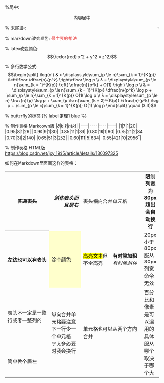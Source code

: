 %局中:
<center> 内容居中 </center>



% 末尾加$\square$:
<span style = "float: right"> $\square$ </span>



% markdown改变颜色:
<span style="color: rgb(230,51,51)"> 最主要的想法 </span>



% latex改变颜色:
$${\color{red} x^2 + y^2 = z^2}$$



% 多行数学公式:
$$\begin{split}
    \log(n!) & = \displaystyle\sum_{p \le n}\sum_{k = 1}^{K(p)} \left\lfloor \dfrac{n}{p^k} \right\rfloor \log p \\ 
    & = \displaystyle\sum_{p \le n}\sum_{k = 1}^{K(p)} \left( \dfrac{n}{p^k} + O(1) \right) \log p \\ 
    & = \displaystyle\sum_{p \le n}\sum_{k = 1}^{K(p)} \dfrac{n}{p^k} \log p + \sum_{p \le n}\sum_{k = 1}^{K(p)} O(1) \log p \\
    & = \displaystyle\sum_{p \le n} \frac{n}{p} \log p + \sum_{p \le n}\sum_{k = 2}^{K(p)} \dfrac{n}{p^k} \log p + \sum_{p \le n}\sum_{k = 1}^{K(p)} O(1) \log p
\end{split} \quad (3.3)$$



% butterfly的标签
{% label 定理1 blue %}



% 制作表格 Markdown版
|$\vartheta$|$k$|$\ell$|$h(k)$|
|----|----|----|----|
|$1$|$7$|$1$|$20$|
|$0.95$|$8$|$1$|$26$|
|$0.90$|$9$|$1$|$30$|
|$0.85$|$11$|$1$|$36$|
|$0.80$|$16$|$1$|$60$|
|$0.75$|$21$|$2$|$84$|
|$0.70$|$31$|$2$|$140$|
|$0.65$|$51$|$3$|$252$|
|$0.60$|$111$|$5$|$634$|
|$0.55$|$421$|$10$|$2956^*$|



% 制作表格 HTML版 https://blog.csdn.net/jxy_1995/article/details/130097325
<table>
    <capital>如何在Markdown里面画这样的表格：</capital>
    <tr>
        <th>普通表头</th>
        <th align="right"><i>斜体表头而且居右</i></th>
        <td colspan=2>表头横向合并单元格</td>
        <th width="80px">限制列宽为80px超出会自动换行</th>
    </tr>
    <tr>
        <th>左边也可以有表头</th>
        <td bgcolor=#ffffcc>涂个颜色</td>
        <td><mark>高亮文本</mark>但不全高亮</td>
        <td><b>有时候加粗</b><i>有时候斜体</i></td>
        <td width="20px">20px小于80px服从80px列宽命令无效</td>
    </tr>
    <tr>
        <td>表头不一定是一整行或者一整列的</td>
        <td rowspan=2>纵向合并单元格要注意<br>下一行少一个单元格<br>字太多必要时我会换行</td>
        <td rowspan=2 colspan=2>单元格也可以从两个方向合并</td>
        <td rowspan=2 width="10%">百分比和像素是可以混用的具体服从哪个取决于哪个大</td>
    </tr>
        <td align="left"> 简单做个居左 </td>
    </tr>
</table>